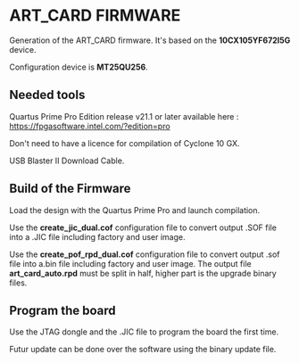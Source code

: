 # ART_CARD FIRMWARE
Generation of the ART_CARD firmware. It's based on the **10CX105YF672I5G** device.

Configuration device is **MT25QU256**.

## Needed tools
Quartus Prime Pro Edition release v21.1 or later available here : https://fpgasoftware.intel.com/?edition=pro

Don't need to have a licence for compilation of Cyclone 10 GX.

USB Blaster II Download Cable.

## Build of the Firmware
Load the design with the Quartus Prime Pro and launch compilation.

Use the **create_jic_dual.cof** configuration file to convert output .SOF file into a .JIC file including factory and user image.

Use the **create_pof_rpd_dual.cof** configuration file to convert output .sof file into a.bin file including factory and user image. The output file **art_card_auto.rpd** must be split in half, higher part is the upgrade binary files.
 
## Program the board
Use the JTAG dongle and the .JIC file to program the board the first time.

Futur update can be done over the software using the binary update file.
